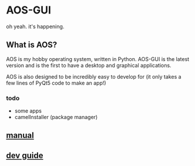 # AOS-GUI
oh yeah. it's happening.

## What is AOS?
AOS is my hobby operating system, written in Python. AOS-GUI is the latest version and is the first to have a desktop and graphical applications.

AOS is also designed to be incredibly easy to develop for (it only takes a few lines of PyQt5 code to make an app!)

### todo
- some apps
- camelInstaller (package manager)

## [manual](https://github.com/nanobot567/AOS-GUI/blob/main/MDs/manual.md)

## [dev guide](https://github.com/nanobot567/AOS-GUI/blob/main/MDs/dev.md)